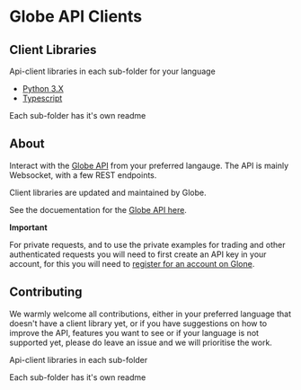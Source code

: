 # Globe API Clients

## Client Libraries

Api-client libraries in each sub-folder for your language

- [Python 3.X](python_client)
- [Typescript](typescript-node)

Each sub-folder has it's own readme

## About
Interact with the [Globe API](https://developers.globedx.com) from your preferred langauge.
The API is mainly Websocket, with a few REST endpoints.

Client libraries are updated and maintained by Globe.

See the docuementation for the [Globe API here](https://developers.globedx.com/en#introduction).

**Important**

For private requests, and to use the private examples for trading and other authenticated requests you will need to first create an API key in your account, for this you will need to [register for an account on Glone](https://globedx.com/en/register).

## Contributing
We warmly welcome all contributions, either in your preferred language that doesn't have a client library yet, or if you have suggestions on how to improve the API, features you want to see or if your language is not supported yet, please do leave an issue and we will prioritise the work.

Api-client libraries in each sub-folder

Each sub-folder has it's own readme
